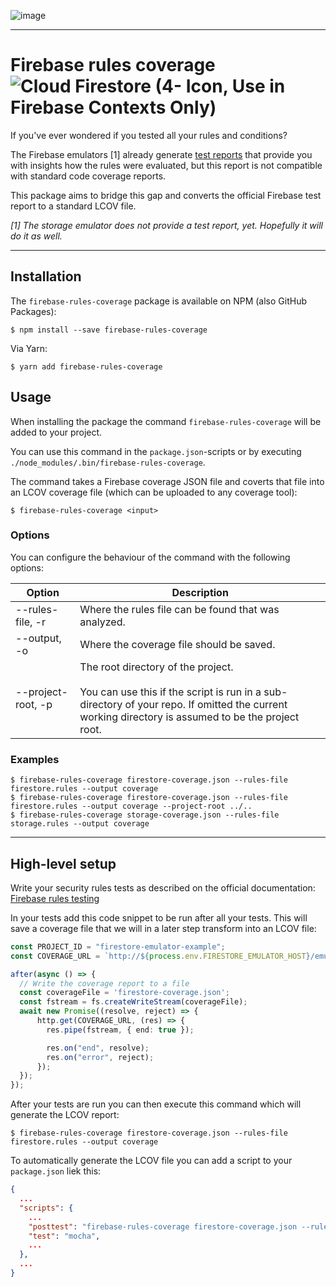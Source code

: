 ![image](https://user-images.githubusercontent.com/10195482/120231763-6a369180-c252-11eb-8d87-4759ed6f35f7.png)

---

# Firebase rules coverage ![Cloud Firestore (4- Icon, Use in Firebase Contexts Only)](https://user-images.githubusercontent.com/10195482/120106635-2d896e00-c15e-11eb-9cbd-b25a858c6b48.png)

If you've ever wondered if you tested all your rules and conditions?

The Firebase emulators [1] already generate [test reports] that provide you with insights how the rules were evaluated, but this report is not compatible with standard code coverage reports.

This package aims to bridge this gap and converts the official Firebase test report to a standard LCOV file.

*[1] The storage emulator does not provide a test report, yet. Hopefully it will do it as well.*

---

## Installation

The `firebase-rules-coverage` package is available on NPM (also GitHub Packages):

```shell
$ npm install --save firebase-rules-coverage
```

Via Yarn:

```shell
$ yarn add firebase-rules-coverage
```

## Usage

When installing the package the command `firebase-rules-coverage` will be added to your project.

You can use this command in the `package.json`-scripts or by executing `./node_modules/.bin/firebase-rules-coverage`.

The command takes a Firebase coverage JSON file and coverts that file into an LCOV coverage file (which can be uploaded to any coverage tool):

```shell
$ firebase-rules-coverage <input>
```

### Options

You can configure the behaviour of the command with the following options:

| Option             | Description                                             |
| ------------------ | ------------------------------------------------------- |
| --rules-file, -r   | Where the rules file can be found that was analyzed.    |
| --output, -o       | Where the coverage file should be saved.                |
| --project-root, -p | The root directory of the project.<br><br>You can use this if the script is run in a sub-directory of your repo. If omitted the current working directory is assumed to be the project root. |

### Examples

```shell
$ firebase-rules-coverage firestore-coverage.json --rules-file firestore.rules --output coverage
$ firebase-rules-coverage firestore-coverage.json --rules-file firestore.rules --output coverage --project-root ../..
$ firebase-rules-coverage storage-coverage.json --rules-file storage.rules --output coverage
```

---

## High-level setup

Write your security rules tests as described on the official documentation: [Firebase rules testing]

In your tests add this code snippet to be run after all your tests. 
This will save a coverage file that we will in a later step transform into an LCOV file: 

```ts
const PROJECT_ID = "firestore-emulator-example";
const COVERAGE_URL = `http://${process.env.FIRESTORE_EMULATOR_HOST}/emulator/v1/projects/${PROJECT_ID}:ruleCoverage`;

after(async () => {
  // Write the coverage report to a file
  const coverageFile = 'firestore-coverage.json';
  const fstream = fs.createWriteStream(coverageFile);
  await new Promise((resolve, reject) => {
      http.get(COVERAGE_URL, (res) => {
        res.pipe(fstream, { end: true });

        res.on("end", resolve);
        res.on("error", reject);
      });
  });
});
```

After your tests are run you can then execute this command which will generate the LCOV report:

```shell
$ firebase-rules-coverage firestore-coverage.json --rules-file firestore.rules --output coverage
```

To automatically generate the LCOV file you can add a script to your `package.json` liek this:

```json
{
  ...
  "scripts": {
    ...
    "posttest": "firebase-rules-coverage firestore-coverage.json --rules-file firestore.rules --output coverage",
    "test": "mocha",
    ...
  },
  ...
}
```

[test reports]: https://firebase.google.com/docs/firestore/security/test-rules-emulator#generate_test_reports
[Firebase rules testing]: https://firebase.google.com/docs/firestore/security/test-rules-emulator
